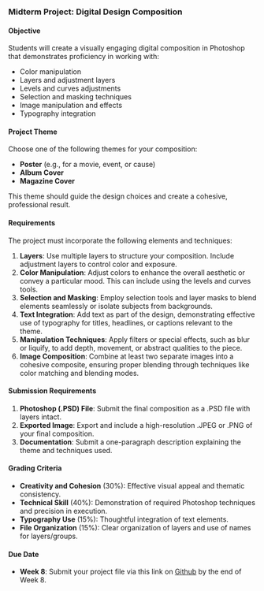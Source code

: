 ### **Midterm Project: Digital Design Composition**

#### **Objective**
Students will create a visually engaging digital composition in Photoshop that demonstrates proficiency in working with:
- Color manipulation
- Layers and adjustment layers
- Levels and curves adjustments
- Selection and masking techniques
- Image manipulation and effects
- Typography integration

#### **Project Theme**
Choose one of the following themes for your composition:
- **Poster** (e.g., for a movie, event, or cause)
- **Album Cover**
- **Magazine Cover**

This theme should guide the design choices and create a cohesive, professional result.

#### **Requirements**
The project must incorporate the following elements and techniques:
1. **Layers**: Use multiple layers to structure your composition. Include adjustment layers to control color and exposure.
2. **Color Manipulation**: Adjust colors to enhance the overall aesthetic or convey a particular mood. This can include using the levels and curves tools.
3. **Selection and Masking**: Employ selection tools and layer masks to blend elements seamlessly or isolate subjects from backgrounds.
4. **Text Integration**: Add text as part of the design, demonstrating effective use of typography for titles, headlines, or captions relevant to the theme.
5. **Manipulation Techniques**: Apply filters or special effects, such as blur or liquify, to add depth, movement, or abstract qualities to the piece.
6. **Image Composition**: Combine at least two separate images into a cohesive composite, ensuring proper blending through techniques like color matching and blending modes.
   
#### **Submission Requirements**
1. **Photoshop (.PSD) File**: Submit the final composition as a .PSD file with layers intact.
2. **Exported Image**: Export and include a high-resolution .JPEG or .PNG of your final composition.
3. **Documentation**: Submit a one-paragraph description explaining the theme and techniques used.

#### **Grading Criteria**
- **Creativity and Cohesion** (30%): Effective visual appeal and thematic consistency.
- **Technical Skill** (40%): Demonstration of required Photoshop techniques and precision in execution.
- **Typography Use** (15%): Thoughtful integration of text elements.
- **File Organization** (15%): Clear organization of layers and use of names for layers/groups.

#### **Due Date**
- **Week 8**: Submit your project file via this link on [Github](https://classroom.github.com/a/ep49xib4) by the end of Week 8. 

